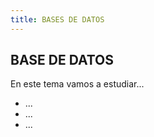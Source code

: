 ```yaml
---
title: BASES DE DATOS
---
```

## BASE DE DATOS

En este tema vamos a estudiar...

* ...
* ...
* ...
